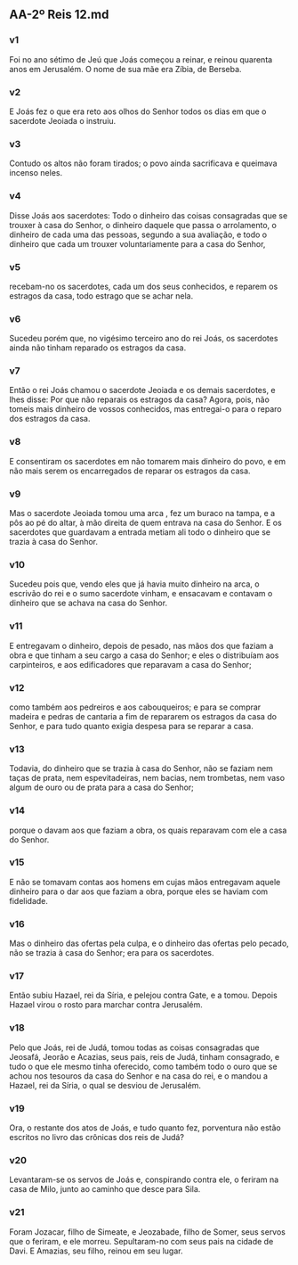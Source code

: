 ## AA-2º Reis 12.md
### v1
 Foi no ano sétimo de Jeú que Joás começou a reinar, e reinou quarenta anos em Jerusalém. O nome de sua mãe era Zíbia, de Berseba.
### v2
 E Joás fez o que era reto aos olhos do Senhor todos os dias em que o sacerdote Jeoiada o instruiu.
### v3
 Contudo os altos não foram tirados; o povo ainda sacrificava e queimava incenso neles.
### v4
 Disse Joás aos sacerdotes: Todo o dinheiro das coisas consagradas que se trouxer à casa do Senhor, o dinheiro daquele que passa o arrolamento, o dinheiro de cada uma das pessoas, segundo a sua avaliação, e todo o dinheiro que cada um trouxer voluntariamente para a casa do Senhor,
### v5
 recebam-no os sacerdotes, cada um dos seus conhecidos, e reparem os estragos da casa, todo estrago que se achar nela.
### v6
 Sucedeu porém que, no vigésimo terceiro ano do rei Joás, os sacerdotes ainda não tinham reparado os estragos da casa.
### v7
 Então o rei Joás chamou o sacerdote Jeoiada e os demais sacerdotes, e lhes disse: Por que não reparais os estragos da casa? Agora, pois, não tomeis mais dinheiro de vossos conhecidos, mas entregai-o para o reparo dos estragos da casa.
### v8
 E consentiram os sacerdotes em não tomarem mais dinheiro do povo, e em não mais serem os encarregados de reparar os estragos da casa.
### v9
 Mas o sacerdote Jeoiada tomou uma arca , fez um buraco na tampa, e a pôs ao pé do altar, à mão direita de quem entrava na casa do Senhor. E os sacerdotes que guardavam a entrada metiam ali todo o dinheiro que se trazia à casa do Senhor.
### v10
 Sucedeu pois que, vendo eles que já havia muito dinheiro na arca, o escrivão do rei e o sumo sacerdote vinham, e ensacavam e contavam o dinheiro que se achava na casa do Senhor.
### v11
 E entregavam o dinheiro, depois de pesado, nas mãos dos que faziam a obra e que tinham a seu cargo a casa do Senhor; e eles o distribuíam aos carpinteiros, e aos edificadores que reparavam a casa do Senhor;
### v12
 como também aos pedreiros e aos cabouqueiros; e para se comprar madeira e pedras de cantaria a fim de repararem os estragos da casa do Senhor, e para tudo quanto exigia despesa para se reparar a casa.
### v13
 Todavia, do dinheiro que se trazia à casa do Senhor, não se faziam nem taças de prata, nem espevitadeiras, nem bacias, nem trombetas, nem vaso algum de ouro ou de prata para a casa do Senhor;
### v14
 porque o davam aos que faziam a obra, os quais reparavam com ele a casa do Senhor.
### v15
 E não se tomavam contas aos homens em cujas mãos entregavam aquele dinheiro para o dar aos que faziam a obra, porque eles se haviam com fidelidade.
### v16
 Mas o dinheiro das ofertas pela culpa, e o dinheiro das ofertas pelo pecado, não se trazia à casa do Senhor; era para os sacerdotes.
### v17
 Então subiu Hazael, rei da Síria, e pelejou contra Gate, e a tomou. Depois Hazael virou o rosto para marchar contra Jerusalém.
### v18
 Pelo que Joás, rei de Judá, tomou todas as coisas consagradas que Jeosafá, Jeorão e Acazias, seus pais, reis de Judá, tinham consagrado, e tudo o que ele mesmo tinha oferecido, como também todo o ouro que se achou nos tesouros da casa do Senhor e na casa do rei, e o mandou a Hazael, rei da Síria, o qual se desviou de Jerusalém.
### v19
 Ora, o restante dos atos de Joás, e tudo quanto fez, porventura não estão escritos no livro das crônicas dos reis de Judá?
### v20
 Levantaram-se os servos de Joás e, conspirando contra ele, o feriram na casa de Milo, junto ao caminho que desce para Sila.
### v21
 Foram Jozacar, filho de Simeate, e Jeozabade, filho de Somer, seus servos que o feriram, e ele morreu. Sepultaram-no com seus pais na cidade de Davi. E Amazias, seu filho, reinou em seu lugar.
